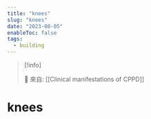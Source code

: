 ```yaml
---
title: "knees"
slug: "knees"
date: "2023-08-05"
enableToc: false
tags:
  - building
---
```


> [!info]
>
> 🌱 來自: [[Clinical manifestations of CPPD]]

# knees


